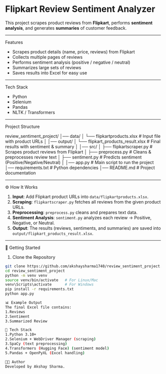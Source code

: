 # Flipkart Review Sentiment Analyzer

This project scrapes product reviews from **Flipkart**, performs **sentiment analysis**, and generates **summaries** of customer feedback.  

---

Features
- Scrapes product details (name, price, reviews) from Flipkart  
- Collects multiple pages of reviews  
- Performs sentiment analysis (positive / negative / neutral)  
- Summarizes large sets of reviews  
- Saves results into Excel for easy use  

---

Tech Stack
- Python  
- Selenium  
- Pandas  
- NLTK / Transformers  

---

Project Structure

review_sentiment_project/
│── data/
│ └── flipkartproducts.xlsx # Input file with product URLs
│
│── output/
│ └── flipkart_products_result.xlsx # Final results with sentiment & summary
│
│── src/
│ ├── flipkartscraper.py # Scrapes product reviews from Flipkart
│ ├── preprocess.py # Cleans & preprocesses review text
│ ├── sentiment.py # Predicts sentiment (Positive/Negative/Neutral)
│
│── app.py # Main script to run the project
│── requirements.txt # Python dependencies
│── README.md # Project documentation

---

 ⚙️ How It Works

1. **Input**: Add Flipkart product URLs into `data/flipkartproducts.xlsx`.  
2. **Scraping**: `flipkartscraper.py` fetches all reviews from the given product URLs.  
3. **Preprocessing**: `preprocess.py` cleans and prepares text data.  
4. **Sentiment Analysis**: `sentiment.py` analyzes each review → Positive, Negative, or Neutral.  
5. **Output**: The results (reviews, sentiments, and summaries) are saved into `output/flipkart_products_result.xlsx`.  

---

 🚀 Getting Started

 1. Clone the Repository
```bash
git clone https://github.com/akshaysharma1740/review_sentiment_project.git
cd review_sentiment_project
python -m venv venv
source venv/bin/activate   # For Linux/Mac
venv\Scripts\activate      # For Windows
pip install -r requirements.txt
python app.py

📊 Example Output
The final Excel file contains:
1.Reviews
2.Sentiment
3.Summarized Review

📌 Tech Stack
1.Python 3.10+
2.Selenium + WebDriver Manager (scraping)
3.SpaCy (text preprocessing)
4.Transformers (Hugging Face) (sentiment model)
5.Pandas + OpenPyXL (Excel handling)

👨‍💻 Author
Developed by Akshay Sharma.